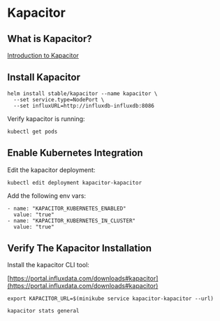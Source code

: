 # Kapacitor

## What is Kapacitor?

[Introduction to Kapacitor](https://docs.influxdata.com/kapacitor/v1.2)

## Install Kapacitor

```
helm install stable/kapacitor --name kapacitor \
  --set service.type=NodePort \
  --set influxURL=http://influxdb-influxdb:8086
```

Verify kapacitor is running:

```
kubectl get pods
```

## Enable Kubernetes Integration

Edit the kapacitor deployment:

```
kubectl edit deployment kapacitor-kapacitor
```

Add the following env vars:

```
- name: "KAPACITOR_KUBERNETES_ENABLED"
  value: "true"
- name: "KAPACITOR_KUBERNETES_IN_CLUSTER"
  value: "true"
```

## Verify The Kapacitor Installation

Install the kapacitor CLI tool:

[https://portal.influxdata.com/downloads#kapacitor](https://portal.influxdata.com/downloads#kapacitor)

```
export KAPACITOR_URL=$(minikube service kapacitor-kapacitor --url)
```

```
kapacitor stats general
```
